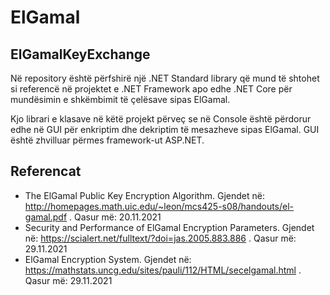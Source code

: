 # ElGamal

## ElGamalKeyExchange

Në repository është përfshirë një .NET Standard library që mund të shtohet si referencë në projektet e .NET Framework apo edhe .NET Core për mundësimin e shkëmbimit të çelësave sipas ElGamal.

Kjo librari e klasave në këtë projekt përveç se në Console është përdorur edhe në GUI për enkriptim dhe dekriptim të mesazheve sipas ElGamal. GUI është zhvilluar përmes framework-ut ASP.NET.

## Referencat

- The ElGamal Public Key Encryption Algorithm. Gjendet në: http://homepages.math.uic.edu/~leon/mcs425-s08/handouts/el-gamal.pdf . Qasur më: 20.11.2021
- Security and Performance of ElGamal Encryption Parameters. Gjendet në: https://scialert.net/fulltext/?doi=jas.2005.883.886 . Qasur më: 29.11.2021
- ElGamal Encryption System. Gjendet në: https://mathstats.uncg.edu/sites/pauli/112/HTML/secelgamal.html . Qasur më: 29.11.2021


